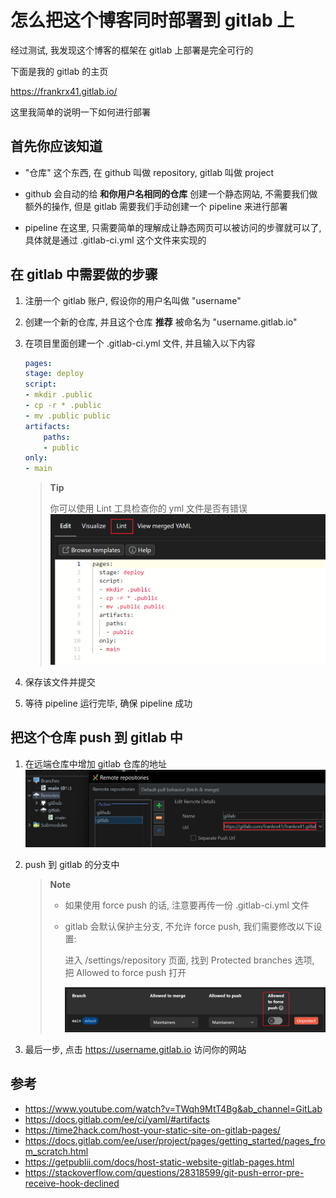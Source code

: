 # 怎么把这个博客同时部署到 gitlab 上

经过测试, 我发现这个博客的框架在 gitlab 上部署是完全可行的

下面是我的 gitlab 的主页

<https://frankrx41.gitlab.io/>

这里我简单的说明一下如何进行部署

## 首先你应该知道

* "仓库" 这个东西, 在 github 叫做 repository, gitlab 叫做 project

* github 会自动的给 **和你用户名相同的仓库** 创建一个静态网站, 不需要我们做额外的操作, 但是 gitlab 需要我们手动创建一个 pipeline 来进行部署

* pipeline 在这里, 只需要简单的理解成让静态网页可以被访问的步骤就可以了, 具体就是通过 .gitlab-ci.yml 这个文件来实现的

## 在 gitlab 中需要做的步骤

1. 注册一个 gitlab 账户, 假设你的用户名叫做 "username"

1. 创建一个新的仓库, 并且这个仓库 **推荐** 被命名为 "username.gitlab.io"

1. 在项目里面创建一个 .gitlab-ci.yml 文件, 并且输入以下内容

    ```yml
    pages:
    stage: deploy
    script:
    - mkdir .public
    - cp -r * .public
    - mv .public public
    artifacts:
        paths:
        - public
    only:
    - main
    ```

    > **Tip**
    >
    > 你可以使用 Lint 工具检查你的 yml 文件是否有错误
    > ![Lint](./Clip_20220630_024554.png)

1. 保存该文件并提交

1. 等待 pipeline 运行完毕, 确保 pipeline 成功

## 把这个仓库 push 到 gitlab 中

1. 在远端仓库中增加 gitlab 仓库的地址
    ![add remote repositories](./Clip_20220630_025223.png)

1. push 到 gitlab 的分支中

    > **Note**
    >
    > * 如果使用 force push 的话, 注意要再传一份 .gitlab-ci.yml 文件
    > * gitlab 会默认保护主分支, 不允许 force push, 我们需要修改以下设置:
    >
    >     进入 /settings/repository 页面, 找到 Protected branches 选项, 把 Allowed to force push 打开
    >
    >     ![allow force push](./Clip_20220630_025850.png)

1. 最后一步, 点击 <https://username.gitlab.io> 访问你的网站

## 参考

* <https://www.youtube.com/watch?v=TWqh9MtT4Bg&ab_channel=GitLab>
* <https://docs.gitlab.com/ee/ci/yaml/#artifacts>
* <https://time2hack.com/host-your-static-site-on-gitlab-pages/>
* <https://docs.gitlab.com/ee/user/project/pages/getting_started/pages_from_scratch.html>
* <https://getpublii.com/docs/host-static-website-gitlab-pages.html>
* <https://stackoverflow.com/questions/28318599/git-push-error-pre-receive-hook-declined>
